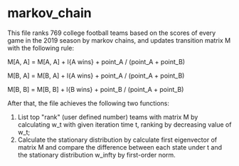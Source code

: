 # markov_chain
This file ranks 769 college football teams based on the scores of every game in the 2019 season by markov chains, and updates transition matrix M with the following rule:

M[A, A] = M[A, A] + l{A wins} + point_A / (point_A + point_B)

M[B, A] = M[B, A] + l{A wins} + point_A / (point_A + point_B)

M[B, B] = M[B, B] + l{B wins} + point_B / (point_A + point_B)

After that, the file achieves the following two functions:
1. List top "rank" (user defined number) teams with matrix M by calculating w_t with given iteration time t, ranking by decreasing value of w_t;
2. Calculate the stationary distribution by calculate first eigenvector of matrix M and compare the difference between each state under t and the stationary distribution w_infty 
by first-order norm.
